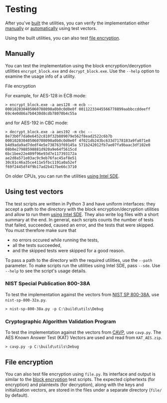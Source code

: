 # Testing

After you've [built](../README.md#building) the utilities, you can verify the
implementation either [manually](#manually) or
[automatically](#using-test-vectors) using test vectors.

Using the built utilities, you can also test
[file encryption](#file-encryption).

## Manually

You can test the implementation using the block encryption/decryption utilities
`encrypt_block.exe` and `decrypt_block.exe`.
Use the `--help` option to examine the usage info of a utility.

File encryption

For example, for AES-128 in ECB mode:

    > encrypt_block.exe -a aes128 -m ecb -- 000102030405060708090a0b0c0d0e0f 00112233445566778899aabbccddeeff
    69c4e0d86a7b0430d8cdb78070b4c55a

and for AES-192 in CBC mode:

    > decrypt_block.exe -a aes192 -m cbc -- 8e73b0f7da0e6452c810f32b809079e562f8ead2522c6b7b 000102030405060708090a0b0c0d0e0f 4f021db243bc633d7178183a9fa071e8 b4d9ada9ad7dedf4e5e738763f69145a 571b242012fb7ae07fa9baac3df102e0 08b0e27988598881d920a9e64f5615cd
    6bc1bee22e409f96e93d7e117393172a
    ae2d8a571e03ac9c9eb76fac45af8e51
    30c81c46a35ce411e5fbc1191a0a52ef
    f69f2445df4f9b17ad2b417be66c3710

On older CPUs, you can run the utilities
[using Intel SDE](../README.md#running-on-older-cpus).

## Using test vectors

The test scripts are written in Python 3 and have uniform interfaces: they
accept a path to the directory with the block encryption/decryption utilities
and allow to run them [using Intel SDE](../README.md#running-on-older-cpus).
They also write log files with a short summary at the end.
In general, each scripts counts the number of tests that failed, succeeded,
caused an error, and the tests that were skipped.
You must therefore make sure that

* no errors occured while running the tests,
* all the tests succeeded,
* and the skipped tests were skipped for a good reason.

To pass a path to the directory with the required utilities, use the `--path`
parameter.
To make scripts run the utilities using Intel SDE, pass `--sde`.
Use `--help` to see the script's usage details.

### NIST Special Publication 800-38A

To test the implementation against the vectors from
[NIST SP 800-38A](http://csrc.nist.gov/publications/nistpubs/800-38a/sp800-38a.pdf),
use `nist-sp-800-32a.py`.

    > nist-sp-800-38a.py -p C:\build\utils\Debug

### Cryptographic Algorithm Validation Program

To test the implementation against the vectors from
[CAVP](http://csrc.nist.gov/groups/STM/cavp/), use `cavp.py`.
The AES Known Answer Test (KAT) Vectors are used and read from `KAT_AES.zip`.

    > cavp.py -p C:\build\utils\Debug

## File encryption

You can also test file encryption using `file.py`.
Its interface and output is similar to the
[block encryption](#using-test-vectors) test scripts.
The expected ciphertexts (for encryption) and plaintexts (for decryption),
along with the keys and initialization vectors, are stored in the files under
a separate directory (`file/` by default).
